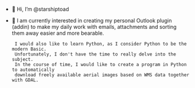 - 👋 Hi, I’m @starshiptoad
- 👀 I am currently interested in creating my personal Outlook plugin (addin) to make my daily work with emails, attachments and sorting them away easier and more bearable.

       I would also like to learn Python, as I consider Python to be the modern Basic.
       Unfortunately, I don't have the time to really delve into the subject.
       In the course of time, I would like to create a program in Python to automatically
       download freely available aerial images based on WMS data together with GDAL.

<!---
- I’m interested in creating my personal Outlook plugin (addin) to simlyfy my daly work with E-Mails
- 🌱 I’m currently learning ...
- 💞️ I’m looking to collaborate on ...
- 📫 How to reach me ...


starshiptoad/starshiptoad is a ✨ special ✨ repository because its `README.md` (this file) appears on your GitHub profile.
You can click the Preview link to take a look at your changes.
--->
